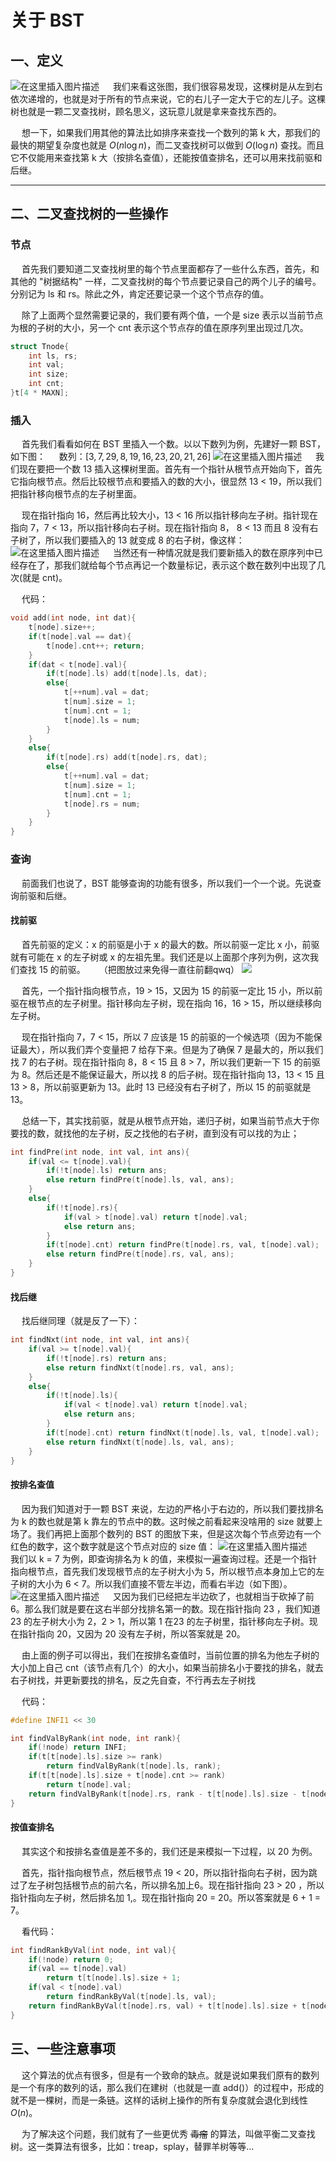 # 关于 BST
## 一、定义
![在这里插入图片描述](/OI/pic/BST1.png)
&emsp; 我们来看这张图，我们很容易发现，这棵树是从左到右依次递增的，也就是对于所有的节点来说，它的右儿子一定大于它的左儿子。这棵树也就是一颗二叉查找树，顾名思义，这玩意儿就是拿来查找东西的。

&emsp; 想一下，如果我们用其他的算法比如排序来查找一个数列的第 k 大，那我们的最快的期望复杂度也就是 $O(n\log  n)$，而二叉查找树可以做到 $O(\log n)$ 查找。而且它不仅能用来查找第 k 大（按排名查值），还能按值查排名，还可以用来找前驱和后继。

-----
## 二、二叉查找树的一些操作
### 节点
&emsp; 首先我们要知道二叉查找树里的每个节点里面都存了一些什么东西，首先，和其他的 "树据结构" 一样，二叉查找树的每个节点要记录自己的两个儿子的编号。分别记为 ls 和 rs。除此之外，肯定还要记录一个这个节点存的值。

&emsp; 除了上面两个显然需要记录的，我们要有两个值，一个是 size 表示以当前节点为根的子树的大小，另一个 cnt 表示这个节点存的值在原序列里出现过几次。

```cpp
struct Tnode{
	int ls, rs;
	int val;
	int size;
	int cnt;
}t[4 * MAXN];
```

### 插入
&emsp; 首先我们看看如何在 BST 里插入一个数。以以下数列为例，先建好一颗 BST，如下图：
&emsp; 数列：$[3, 7, 29, 8, 19,16, 23, 20, 21, 26]$
![在这里插入图片描述](../pic/BST2.png)
&emsp; 我们现在要把一个数 13 插入这棵树里面。首先有一个指针从根节点开始向下，首先它指向根节点。然后比较根节点和要插入的数的大小，很显然 13 < 19，所以我们把指针移向根节点的左子树里面。

&emsp; 现在指针指向 16，然后再比较大小，13 < 16 所以指针移向左子树。指针现在指向 7，7  < 13，所以指针移向右子树。现在指针指向 8， 8 < 13 而且 8 没有右子树了，所以我们要插入的 13 就变成 8 的右子树，像这样：
![在这里插入图片描述](../pic/BST3.png)
&emsp; 当然还有一种情况就是我们要新插入的数在原序列中已经存在了，那我们就给每个节点再记一个数量标记，表示这个数在数列中出现了几次(就是 cnt)。

&emsp; 代码：
```cpp
void add(int node, int dat){
	t[node].size++;
	if(t[node].val == dat){
		t[node].cnt++; return;
	}
	if(dat < t[node].val){
		if(t[node].ls) add(t[node].ls, dat);
		else{
			t[++num].val = dat;
			t[num].size = 1;
			t[num].cnt = 1;
			t[node].ls = num;
		}
	}
	else{
		if(t[node].rs) add(t[node].rs, dat);
		else{
			t[++num].val = dat;
			t[num].size = 1;
			t[num].cnt = 1;
			t[node].rs = num;
		}
	}
}
```

### 查询
&emsp; 前面我们也说了，BST 能够查询的功能有很多，所以我们一个一个说。先说查询前驱和后继。
#### 找前驱
&emsp; 首先前驱的定义：x 的前驱是小于 x 的最大的数。所以前驱一定比 x 小，前驱就有可能在 x 的左子树或 x 的左祖先里。我们还是以上面那个序列为例，这次我们查找 15 的前驱。
&emsp; （把图放过来免得一直往前翻qwq）
![](../pic/BST3.png)

&emsp; 首先，一个指针指向根节点，19 > 15，又因为 15 的前驱一定比 15 小，所以前驱在根节点的左子树里。指针移向左子树，现在指向 16，16 > 15，所以继续移向左子树。

&emsp; 现在指针指向 7，7 < 15，所以 7 应该是 15 的前驱的一个候选项（因为不能保证最大），所以我们弄个变量把 7 给存下来。但是为了确保 7 是最大的，所以我们找 7 的右子树。现在指针指向 8，8 < 15 且 8 > 7，所以我们更新一下 15 的前驱为 8。然后还是不能保证最大，所以找 8 的后子树。现在指针指向 13，13 < 15 且 13 > 8，所以前驱更新为 13。此时 13 已经没有右子树了，所以 15 的前驱就是 13。

&emsp; 总结一下，其实找前驱，就是从根节点开始，递归子树，如果当前节点大于你要找的数，就找他的左子树，反之找他的右子树，直到没有可以找的为止；

```cpp
int findPre(int node, int val, int ans){
	if(val <= t[node].val){
		if(!t[node].ls) return ans;
		else return findPre(t[node].ls, val, ans);
	}
	else{
		if(!t[node].rs){
			if(val > t[node].val) return t[node].val;
			else return ans;
		}
		if(t[node].cnt) return findPre(t[node].rs, val, t[node].val);
		else return findPre(t[node].rs, val, ans);
	}
}
```

#### 找后继
&emsp; 找后继同理（就是反了一下）：

```cpp
int findNxt(int node, int val, int ans){
	if(val >= t[node].val){
		if(!t[node].rs) return ans;
		else return findNxt(t[node].rs, val, ans);
	}
	else{
		if(!t[node].ls){
			if(val < t[node].val) return t[node].val;
			else return ans;
		}
		if(t[node].cnt) return findNxt(t[node].ls, val, t[node].val);
		else return findNxt(t[node].ls, val, ans);
	}
}
```

#### 按排名查值
&emsp; 因为我们知道对于一颗 BST 来说，左边的严格小于右边的，所以我们要找排名为 k 的数也就是第 k 靠左的节点中的数。这时候之前看起来没啥用的 size 就要上场了。我们再把上面那个数列的 BST 的图放下来，但是这次每个节点旁边有一个红色的数字，这个数字就是这个节点对应的 size 值：
![在这里插入图片描述](../pic/BST4.png)
&emsp; 我们以 k = 7 为例，即查询排名为 k 的值，来模拟一遍查询过程。还是一个指针指向根节点，首先我们发现根节点的左子树大小为 5，所以根节点本身加上它的左子树的大小为 6 < 7。所以我们直接不管左半边，而看右半边（如下图）。
![在这里插入图片描述](../pic/BST5.png)
&emsp; 又因为我们已经把左半边砍了，也就相当于砍掉了前 6。那么我们就是要在这右半部分找排名第一的数。现在指针指向 23 ，我们知道 23 的左子树大小为 2，2 > 1，所以第 1 在23 的左子树里，指针移向左子树。现在指针指向 20，又因为 20 没有左子树，所以答案就是 20。

&emsp; 由上面的例子可以得出，我们在按排名查值时，当前位置的排名为他左子树的大小加上自己 cnt（该节点有几个）的大小，如果当前排名小于要找的排名，就去右子树找，并更新要找的排名，反之先自查，不行再去左子树找

&emsp; 代码：
```cpp
#define INFI1 << 30

int findValByRank(int node, int rank){
	if(!node) return INFI;
	if(t[t[node].ls].size >= rank)
		return findValByRank(t[node].ls, rank);
	if(t[t[node].ls].size + t[node].cnt >= rank)
		return t[node].val;
	return findValByRank(t[node].rs, rank - t[t[node].ls].size - t[node].cnt);
}
```

#### 按值查排名
&emsp; 其实这个和按排名查值是差不多的，我们还是来模拟一下过程，以 20 为例。

&emsp; 首先，指针指向根节点，然后根节点 19 < 20，所以指针指向右子树，因为跳过了左子树包括根节点的前六名，所以排名加上6。现在指针指向 23 > 20 ，所以指针指向左子树，然后排名加 1,。现在指针指向 20 = 20。所以答案就是 6 + 1 = 7。

&emsp; 看代码：

```cpp
int findRankByVal(int node, int val){
	if(!node) return 0;
	if(val == t[node].val)
		return t[t[node].ls].size + 1;
	if(val < t[node].val)
		return findRankByVal(t[node].ls, val);
	return findRankByVal(t[node].rs, val) + t[t[node].ls].size + t[node].cnt;
}
```

## 三、一些注意事项
&emsp; 这个算法的优点有很多，但是有一个致命的缺点。就是说如果我们原有的数列是一个有序的数列的话，那么我们在建树（也就是一直 add()）的过程中，形成的就不是一棵树，而是一条链。这样的话树上操作的所有复杂度就会退化到线性 $O(n)$。

&emsp; 为了解决这个问题，我们就有了一些更优秀 ~~毒瘤~~ 的算法，叫做平衡二叉查找树。这一类算法有很多，比如：treap，splay，替罪羊树等等...
